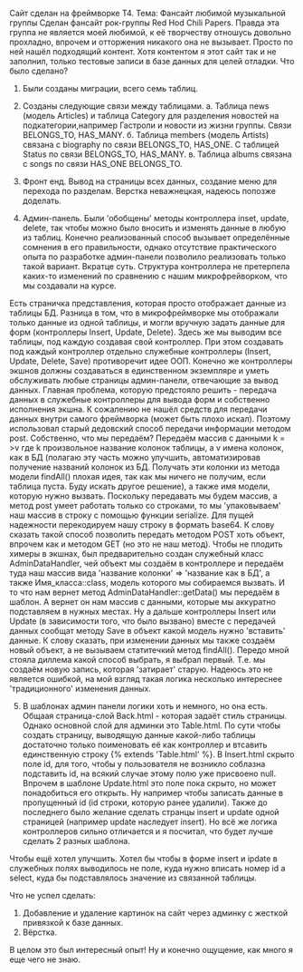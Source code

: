 Сайт сделан на фреймворке Т4. Тема: Фансайт любимой музыкальной группы
Сделан фансайт рок-группы Red Hod Chili Papers.
Правда эта группа не является моей любимой, к её творчеству отношусь довольно прохладно, впрочем и отторжения никакого
она не вызывает. Просто по ней нашёл подходящий контент. Хотя контентом я этот сайт так и не заполнил, только тестовые
записи в базе данных для целей отладки. Что было сделано?

1. Были созданы миграции, всего семь таблиц.

2. Созданы следующие связи между таблицами.
а. Таблица news (модель Articles) и таблица Category для разделения новостей на
подкатегории,например Гастроли и новости из жизни группы.
Связи BELONGS_TO, HAS_MANY.
б. Таблица members (модель Artists) связана с biography по связи BELONGS_TO, HAS_ONE. С таблицей Status по связи
BELONGS_TO, HAS_MANY.
в. Таблица albums связана с songs по связи HAS_ONE BELONGS_TO.

3. Фронт енд. Вывод на страницы всех данных, создание меню для перехода по разделам. Верстка неважнецкая, надеюсь
попозже доделать.

4. Админ-панель. Были 'обобщены' методы контроллера inset, update, delete, так чтобы можно было вносить и изменять
данные в любую из таблиц. Конечно реализованный способ вызывает определённые сомнения в его правильности, однако
отсутствие практического опыта по разработке админ-панели позволило реализовать только такой вариант. Вкратце суть.
Структура контроллера не претерпела каких-то изменений по сравнению с нашим микрофрейворком, что мы создавали на курсе.

Есть страничка представления, которая просто отображает данные из таблицы БД. Разница в том, что в микрофреймворке
мы отображали только данные из одной таблицы, и могли вручную задать данные для форм (контроллеры Insert, Update, Delete).
Здесь же мы выводим все таблицы, под каждую создавая свой контроллер. При этом создавать под каждый контроллер отдельно
служебные контроллеры (Insert, Update, Delete, Save) противоречит идее ООП.
Конечно же контроллеры экшнов должны создаваться в единственном экземпляре и уметь обслуживать любые страницы
админ-панели, отвечающие за вывод данных.
Главная проблема, которую предстояло решить - передача данных в служебные контроллеры для вывода форм и собственно
исполнения экшна.
К сожалению не нашёл средств для передачи данных внутри самого фреймворка (может быть плохо искал). Поэтому использовал
старый дедовский способ передачи информации методом post.
Собственно, что мы передаём? Передаём массив с данными k = >v где k произвольное название колонок таблицы, а v
имена колонок, как в БД (полагаю эту часть можно улучшить, автоматизировав получение названий колонок из БД. Получать
эти колонки из метода модели findAll() плохая идея, так как мы ничего не получим, если таблица пуста. Буду искать другое
решение), а также имя модели, которую нужно вызвать.
Поскольку передавать мы будем массив, а метод post умеет работать только со строками, то мы 'упаковываем' наш массив
в строку c помощью функции serialize. Для пущей надежности перекодируем нашу строку в формать base64. К слову сказать
такой способ позволить передать методом POST хоть объект, впрочем как и методом GET (но это не наш метод).
Чтобы не плодить химеры в экшнах, был предварительно создан служебный класс AdminDataHandler, чей объект мы создаём в
контроллере и передаём туда наш массив вида 'название колонки' => 'название как в БД', а также Имя_класса::class,
модель которого мы собираемся вызвать. И то что нам вернет метод AdminDataHandler::getData() мы передаём в шаблон.
А вернет он нам массив с данными, которые мы аккуратно подставляем в нужных местах.
Ну а дальше контроллеры Insert или Update (в зависимости того, что было вызвано) вместе с передачей данных сообщат
методу Save в объект какой модель нужно 'вставить' данные.
К слову сказать, при изменении данных мы также создаём новый объект, а не вызываем статитечкий метод findAll(). Передо
мной стояла диллема какой способ выбрать, я выбрал первый. Т.е. мы создаём новую запись, которая 'затирает'
старую. Надеюсь это не является ошибкой, на мой взгляд такая логика несколько интереснее 'традиционного' изменения
данных.

5. В шаблонах админ панели логики хоть и немного, но она есть. Общаая страница-слой Back.html - которая задаёт стиль
страницы. Однако основной слой для админки это Table.html. По сути чтобы создать страницу, выводящую данные какой-либо
таблицы достаточно только поименовать её как контроллер и втсавить единственную строку {% extends 'Table.html' %}.
В Insert.html скрыто поле id, для того, чтобы у пользователя не возникло соблазна подставить id, на всякий случае этому
полю уже присвоено null.
Впрочем в шаблоне Update.html это поле пока скрыто, но может понадобиться его открыть. Ну например чтобы записать данные
в пропущенный id (id строки, которую ранее удалили). Также до последнего было желание сделать странцы insert и update
одной страницей (например update наследует insert). Но всё же логика контроллеров сильно отличается и я посчитал, что
будет лучше сделать 2 разных шаблона.

Чтобы ещё хотел улучшить. Хотел бы чтобы в форме insert и ipdate в служебных полях выводилось не поле, куда нужно вписать
номер id а select, куда бы подставлялось значение из связанной таблицы.

Что не успел сделать:

1. Добавление и удаление картинок на сайт через админку с жесткой привязкой к базе данных.
2. Вёрстка.

В целом это был интересный опыт! Ну и конечно ощущение, как много я еще чего не знаю.